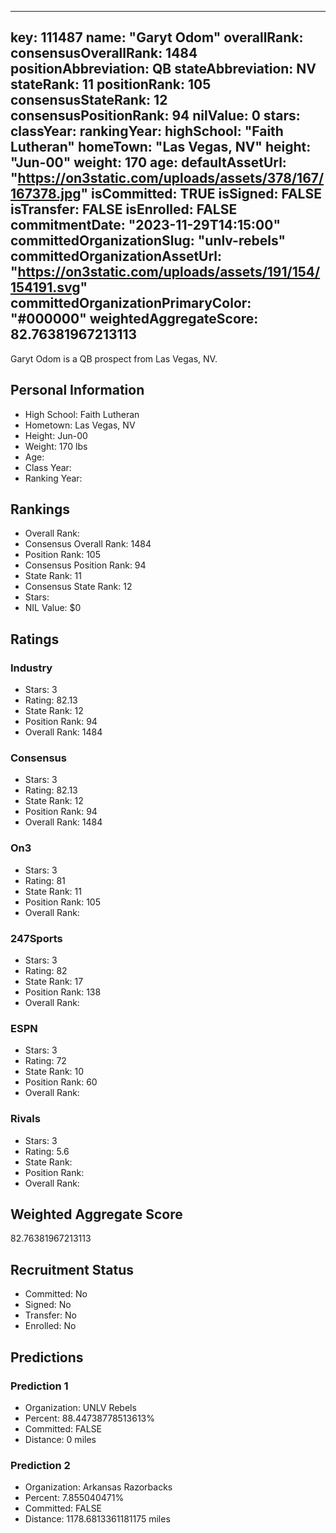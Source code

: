 ---
  key: 111487
  name: "Garyt Odom"
  overallRank: 
  consensusOverallRank: 1484
  positionAbbreviation: QB
  stateAbbreviation: NV
  stateRank: 11
  positionRank: 105
  consensusStateRank: 12
  consensusPositionRank: 94
  nilValue: 0
  stars: 
  classYear: 
  rankingYear: 
  highSchool: "Faith Lutheran"
  homeTown: "Las Vegas, NV"
  height: "Jun-00"
  weight: 170
  age: 
  defaultAssetUrl: "https://on3static.com/uploads/assets/378/167/167378.jpg"
  isCommitted: TRUE
  isSigned: FALSE
  isTransfer: FALSE
  isEnrolled: FALSE
  commitmentDate: "2023-11-29T14:15:00"
  committedOrganizationSlug: "unlv-rebels"
  committedOrganizationAssetUrl: "https://on3static.com/uploads/assets/191/154/154191.svg"
  committedOrganizationPrimaryColor: "#000000"
  weightedAggregateScore: 82.76381967213113
  ---
  
  Garyt Odom is a QB prospect from Las Vegas, NV.
  
  ## Personal Information
  - High School: Faith Lutheran
  - Hometown: Las Vegas, NV
  - Height: Jun-00
  - Weight: 170 lbs
  - Age: 
  - Class Year: 
  - Ranking Year: 
  
  ## Rankings
  - Overall Rank: 
  - Consensus Overall Rank: 1484
  - Position Rank: 105
  - Consensus Position Rank: 94
  - State Rank: 11
  - Consensus State Rank: 12
  - Stars: 
  - NIL Value: $0
  
  ## Ratings
  
  ### Industry
  - Stars: 3
  - Rating: 82.13
  - State Rank: 12
  - Position Rank: 94
  - Overall Rank: 1484
  
  ### Consensus
  - Stars: 3
  - Rating: 82.13
  - State Rank: 12
  - Position Rank: 94
  - Overall Rank: 1484
  
  ### On3
  - Stars: 3
  - Rating: 81
  - State Rank: 11
  - Position Rank: 105
  - Overall Rank: 
  
  ### 247Sports
  - Stars: 3
  - Rating: 82
  - State Rank: 17
  - Position Rank: 138
  - Overall Rank: 
  
  ### ESPN
  - Stars: 3
  - Rating: 72
  - State Rank: 10
  - Position Rank: 60
  - Overall Rank: 
  
  ### Rivals
  - Stars: 3
  - Rating: 5.6
  - State Rank: 
  - Position Rank: 
  - Overall Rank: 
  
  ## Weighted Aggregate Score
  82.76381967213113
  
  ## Recruitment Status
  - Committed: No
  - Signed: No
  - Transfer: No
  - Enrolled: No
  
  
  
  ## Predictions
  
  ### Prediction 1
  - Organization: UNLV Rebels
  - Percent: 88.44738778513613%
  - Committed: FALSE
  - Distance: 0 miles
  
  ### Prediction 2
  - Organization: Arkansas Razorbacks
  - Percent: 7.855040471%
  - Committed: FALSE
  - Distance: 1178.6813361181175 miles
  
